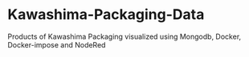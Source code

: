 # Kawashima-Packaging-Data
Products of Kawashima Packaging visualized using Mongodb, Docker, Docker-impose and NodeRed
